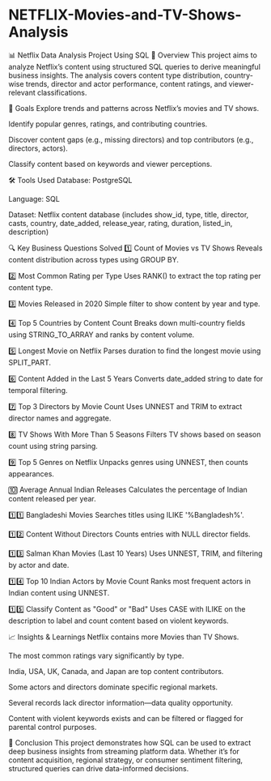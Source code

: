 # NETFLIX-Movies-and-TV-Shows-Analysis

📊 Netflix Data Analysis Project Using SQL
🧠 Overview
This project aims to analyze Netflix’s content using structured SQL queries to derive meaningful business insights. The analysis covers content type distribution, country-wise trends, director and actor performance, content ratings, and viewer-relevant classifications.

🎯 Goals
Explore trends and patterns across Netflix’s movies and TV shows.

Identify popular genres, ratings, and contributing countries.

Discover content gaps (e.g., missing directors) and top contributors (e.g., directors, actors).

Classify content based on keywords and viewer perceptions.

🛠️ Tools Used
Database: PostgreSQL

Language: SQL

Dataset: Netflix content database (includes show_id, type, title, director, casts, country, date_added, release_year, rating, duration, listed_in, description)

🔍 Key Business Questions Solved
1️⃣ Count of Movies vs TV Shows
Reveals content distribution across types using GROUP BY.

2️⃣ Most Common Rating per Type
Uses RANK() to extract the top rating per content type.

3️⃣ Movies Released in 2020
Simple filter to show content by year and type.

4️⃣ Top 5 Countries by Content Count
Breaks down multi-country fields using STRING_TO_ARRAY and ranks by content volume.

5️⃣ Longest Movie on Netflix
Parses duration to find the longest movie using SPLIT_PART.

6️⃣ Content Added in the Last 5 Years
Converts date_added string to date for temporal filtering.

7️⃣ Top 3 Directors by Movie Count
Uses UNNEST and TRIM to extract director names and aggregate.

8️⃣ TV Shows With More Than 5 Seasons
Filters TV shows based on season count using string parsing.

9️⃣ Top 5 Genres on Netflix
Unpacks genres using UNNEST, then counts appearances.

🔟 Average Annual Indian Releases
Calculates the percentage of Indian content released per year.

1️⃣1️⃣ Bangladeshi Movies
Searches titles using ILIKE '%Bangladesh%'.

1️⃣2️⃣ Content Without Directors
Counts entries with NULL director fields.

1️⃣3️⃣ Salman Khan Movies (Last 10 Years)
Uses UNNEST, TRIM, and filtering by actor and date.

1️⃣4️⃣ Top 10 Indian Actors by Movie Count
Ranks most frequent actors in Indian content using UNNEST.

1️⃣5️⃣ Classify Content as "Good" or "Bad"
Uses CASE with ILIKE on the description to label and count content based on violent keywords.

📈 Insights & Learnings
Netflix contains more Movies than TV Shows.

The most common ratings vary significantly by type.

India, USA, UK, Canada, and Japan are top content contributors.

Some actors and directors dominate specific regional markets.

Several records lack director information—data quality opportunity.

Content with violent keywords exists and can be filtered or flagged for parental control purposes.

📝 Conclusion
This project demonstrates how SQL can be used to extract deep business insights from streaming platform data. Whether it’s for content acquisition, regional strategy, or consumer sentiment filtering, structured queries can drive data-informed decisions.
